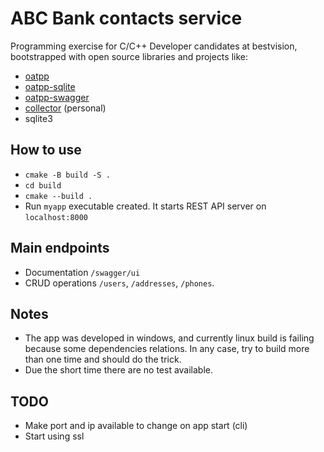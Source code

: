 # ABC Bank contacts service

Programming exercise for C/C++ Developer candidates at bestvision, bootstrapped with open source libraries and projects like: 

- [oatpp](https://github.com/oatpp/oatpp)
- [oatpp-sqlite](https://github.com/oatpp/oatpp-sqlite)  
- [oatpp-swagger](https://github.com/oatpp/oatpp-swagger)
- [collector](https://github.com/PotatoBite/collector) (personal)
- sqlite3

## How to use

- `cmake -B build -S .`
- `cd build`
- `cmake --build .`
- Run `myapp` executable created. It starts REST API server on `localhost:8000`

## Main endpoints

- Documentation `/swagger/ui`
- CRUD operations `/users`, `/addresses`, `/phones`.

## Notes

- The app was developed in windows, and currently linux build is failing because some dependencies relations. In any case, try to build more than one time and should do the trick.
- Due the short time there are no test available. 



## TODO

- Make port and ip available to change on app start (cli)
- Start using ssl


